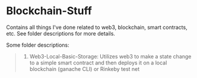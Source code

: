 # Blockchain-Stuff
Contains all things I've done related to web3, blockchain, smart contracts, etc. See folder descriptions for more details. 

Some folder descriptions: 
 >  1. Web3-Local-Basic-Storage: Utilizes web3 to make a state change to a simple smart contract and then deploys it on a local blockchain (ganache CLI) or Rinkeby test net

     

  
